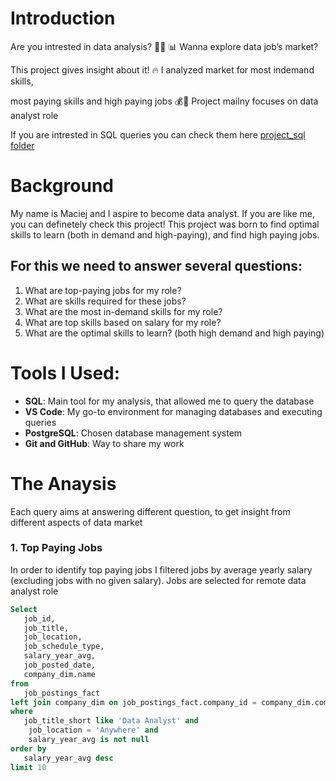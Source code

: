 # Introduction
Are you intrested in data analysis? 👨‍💻 📊 Wanna explore data job’s market?

This project gives insight about it! 🔥 I analyzed market for most indemand skills,

most paying skills and high paying jobs 💰💸 Project mailny focuses on data analyst role

If you are intrested in SQL queries you can check them here [project_sql folder](/project_sql/)

# Background
My name is Maciej and I aspire to become data analyst. If you are like me, you can definetely check this project! This project was born to find optimal skills to learn (both in demand and high-paying), and find high paying jobs.

## For this we need to answer several questions:

1. What are top-paying jobs for my role?
2. What are skills required for these jobs?
3. What are the most in-demand skills for my role?
4. What are top skills based on salary for my role?
5. What are the optimal skills to learn? (both high demand and high paying)

# Tools I Used:

- **SQL**: Main tool for my analysis, that allowed me to query the database
- **VS Code**: My go-to environment for managing databases and executing queries
- **PostgreSQL**: Chosen database management system
- **Git and GitHub**: Way to share my work 

# The Anaysis

Each query aims at answering different question,
to get insight from different aspects of data market

### 1. Top Paying Jobs
In order to identify top paying jobs I filtered jobs by average yearly salary (excluding jobs with no given salary). Jobs are selected for remote data analyst role 
 ```sql
 Select 
    job_id,
    job_title,
    job_location,
    job_schedule_type,
    salary_year_avg,
    job_posted_date,
    company_dim.name
from
    job_postings_fact
left join company_dim on job_postings_fact.company_id = company_dim.company_id
where
    job_title_short like 'Data Analyst' and
     job_location = 'Anywhere' and
     salary_year_avg is not null
order by 
    salary_year_avg desc
limit 10
```
